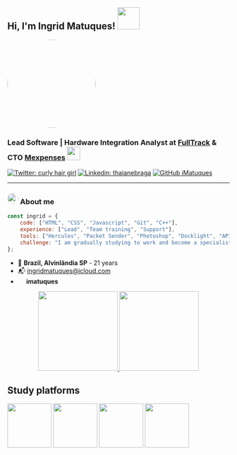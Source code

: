 <h2> Hi, I'm Ingrid Matuques! <img src="https://media.giphy.com/media/mGcNjsfWAjY5AEZNw6/giphy.gif" width="50"></h2>
<img src="https://general-storage-mexpenses.s3.amazonaws.com/ingrid.png" width="200" style="border-radius: 50%">
<h3>
    Lead Software | Hardware Integration Analyst at <a href="https://fulltime.com.br/solucoes/fulltrack/">FullTrack</a> &
    CTO <a href="http://www.mexpenses.net">Mexpenses</a> <img src="https://media.giphy.com/media/WUlplcMpOCEmTGBtBW/giphy.gif" width="30">
</h3>

[![Twitter: curly hair girl](https://img.shields.io/twitter/follow/matuques_?style=social)](https://twitter.com/matuques_)
[![Linkedin: thaianebraga](https://img.shields.io/badge/IngridMatuques-blue?style=flat-square&logo=Linkedin&logoColor=white&link=https://www.linkedin.com/in/thaianebraga/)](https://www.linkedin.com/in/ingrid-matuques-611a65234/)
[![GitHub iMatuques](https://img.shields.io/github/followers/iMatuques?label=follow&style=social)](https://github.com/iMatuques)

<hr/>

### <img src="https://i.giphy.com/du3J3cXyzhj75IOgvA.webp" width="25" style="border-radius: 50%"> About me

```javascript
const ingrid = {
    code: ["HTML", "CSS", "Javascript", "Git", "C++"],
    experience: ["Lead", "Team training", "Support"],
    tools: ["Hercules", "Packet Sender", "Photoshop", "Docklight", "API's Client"],
    challenge: "I am gradually studying to work and become a specialist in Front-end development in the future."
};
```

- 📍 <b>Brazil, Alvinlãndia SP</b> - 21 years
- 📬 ingridmatuques@icloud.com</br>
- <img src="https://cdn.simpleicons.org/discord" width="15" height="auto"/>&nbsp;<b>imatuques</b>

<div align="center">
  <a href="https://github.com/iMatuques">
  <img height="180em" src="https://github-readme-stats.vercel.app/api?username=iMatuques&show_icons=true&theme=github_dark&include_all_commits=true&count_private=true"/>
  <img height="180em" src="https://github-readme-stats.vercel.app/api/top-langs/?username=iMatuques&layout=compact&langs_count=7&theme=github_dark&cache_seconds=1800"/>
   </a>
</div>

<h2 dir="auto">Study platforms</h2>
<p>
<img src="https://general-storage-mexpenses.s3.amazonaws.com/alura.png" height="100" width="auto"/>
<img src="https://general-storage-mexpenses.s3.amazonaws.com/rocketseat.png" height="100" width="auto"/>
<img src="https://general-storage-mexpenses.s3.amazonaws.com/dio.jpg" height="100" width="auto"/>
<img src="https://general-storage-mexpenses.s3.amazonaws.com/aws-training.png" height="100" width="auto"/>
</p>
